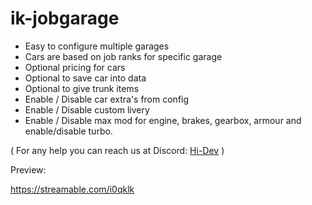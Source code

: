 # ik-jobgarage

- Easy to configure multiple garages
- Cars are based on job ranks for specific garage
- Optional pricing for cars
- Optional to save car into data
- Optional to give trunk items
- Enable / Disable car extra's from config
- Enable / Disable custom livery
- Enable / Disable max mod for engine, brakes, gearbox, armour and enable/disable turbo.

( For any help you can reach us at Discord: [Hi-Dev](https://discord.com/invite/pSJPPctrNx) )

Preview:

https://streamable.com/i0qklk